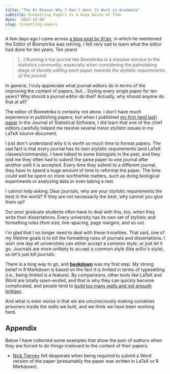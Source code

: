 ```yaml
---
title: "The #1 Reason Why I Don't Want to Work in Academia"
subtitle: Formatting Papers Is A Huge Waste of Time
date: '2017-12-04'
slug: formatting-papers
---
```


A few days ago I came across [a blog post by Xi'an](https://xianblog.wordpress.com/2017/11/29/biometrika/), in which he mentioned the Editor of Biometrika was retiring. I felt very sad to learn what the editor had done for ten years. Ten years!

> [...] Running a top journal like Biometrika is a massive service to the statistics community, especially when considering the painstaking stage of _literally editing each paper towards the stylistic requirements of the journal_.

In general, I truly appreciate what journal editors do in terms of the improving the content of papers, but... Styling every single paper for ten years? Why should a journal editor do that? Actually, why should anyone do that at all?

The editor of Biometrika is certainly not alone. I don't have much experience in publishing papers, but when I published [my first (and last) paper](http://www.jstatsoft.org/v53/i01/) in the Journal of Statistical Software, I did learn that one of the chief editors carefully helped me resolve several minor stylistic issues in my LaTeX source document.

I just don't understand why it is worth so much time to format papers. The sad fact is that every journal has its own stylistic requirements (and LaTeX classes/commands). I have talked to some biologists in the past, and they told me they often had to submit the same paper to one journal after another until it is accepted. Every time they submit to a different journal, they have to spend a huge amount of time to reformat the paper. The time could well be spent on more worthwhile matters, such as doing biological experiments or analyzing data or even taking a rest.

I cannot help asking: Dear journals, why are your stylistic requirements the best in the world? If they are not necessarily the best, why cannot you give them up?

Our poor graduate students often have to deal with this, too, when they write their dissertations. Every university has its own set of stylistic and formatting rules (font size, line-spacing, page margins, and so on).

I'm glad that I no longer need to deal with these trivialities. That said, one of my lifetime goals is to kill the formatting rules of journals and dissertations. I wish one day all universities can either accept a common style, or just let it go. Journals are more unlikely to accept a common style (like arXiv's style), so let's just kill journals.

There is a long way to go, and [**bookdown**](https://github.com/rstudio/bookdown) was my first step. My strong belief in R Markdown is based on the fact it is limited in terms of typesetting (i.e., being limited is a feature). By comparisons, other tools like LaTeX and Word are totally open-ended, and that is why they can quickly become complicated, and people tend to [build too many walls and not enough bridges](https://en.wikiquote.org/wiki/Talk:Isaac_Newton#.22We_build_too_many_walls....22_Source.3F).

And what is even worse is that we are unconsciously making ourselves prisoners inside the walls we built, and we think we have been working hard.

## Appendix

Below I have collected some examples that show the pain of authors when they are forced to do things irrelevant to the content of their papers:

- [Nick Tierney](https://tw.com/nj_tierney/status/939800909978017792) felt desperate when being required to submit a Word version of the paper (presumably the paper was written in LaTeX or R Markdown).
